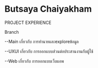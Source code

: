 # Butsaya Chaiyakham
PROJECT EXPERIENCE

Branch 

--Main เกี่ยวกับ การทำนายและexploreข้อมูล

--UXUI เกี่ยวกับ การออกแบบส่วนต่อประสานงานกับผู้ใช้

--Web เกี่ยวกับ การออกแบบเว็บแอพ 
